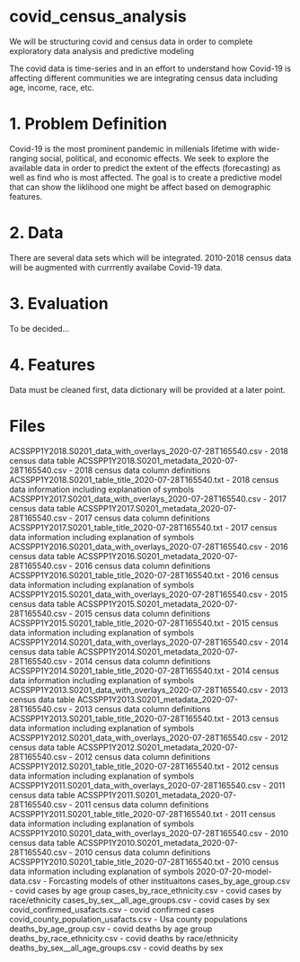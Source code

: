 # covid_census_analysis
We will be structuring covid and census data in order to complete exploratory data analysis and predictive modeling

The covid data is time-series and in an effort to understand how Covid-19 is affecting different communities we are integrating census data including age, income, race, etc.

# 1. Problem Definition
Covid-19 is the most prominent pandemic in millenials lifetime with wide-ranging social, political, and economic effects. We seek to explore the available data in order to predict the extent
of the effects (forecasting) as well as find who is most affected. The goal is to create a predictive model that can show the liklihood one might be affect based on demographic features.

# 2. Data
There are several data sets which will be integrated. 2010-2018 census data will be augmented with currrently availabe Covid-19 data.

# 3. Evaluation

To be decided...

# 4. Features

Data must be cleaned first, data dictionary will be provided at a later point.

# Files 

ACSSPP1Y2018.S0201_data_with_overlays_2020-07-28T165540.csv - 2018 census data table
ACSSPP1Y2018.S0201_metadata_2020-07-28T165540.csv - 2018 census data column definitions
ACSSPP1Y2018.S0201_table_title_2020-07-28T165540.txt - 2018 census data information including explanation of symbols
ACSSPP1Y2017.S0201_data_with_overlays_2020-07-28T165540.csv - 2017 census data table
ACSSPP1Y2017.S0201_metadata_2020-07-28T165540.csv - 2017 census data column definitions
ACSSPP1Y2017.S0201_table_title_2020-07-28T165540.txt - 2017 census data information including explanation of symbols
ACSSPP1Y2016.S0201_data_with_overlays_2020-07-28T165540.csv - 2016 census data table
ACSSPP1Y2016.S0201_metadata_2020-07-28T165540.csv - 2016 census data column definitions
ACSSPP1Y2016.S0201_table_title_2020-07-28T165540.txt - 2016 census data information including explanation of symbols
ACSSPP1Y2015.S0201_data_with_overlays_2020-07-28T165540.csv - 2015 census data table
ACSSPP1Y2015.S0201_metadata_2020-07-28T165540.csv - 2015 census data column definitions
ACSSPP1Y2015.S0201_table_title_2020-07-28T165540.txt - 2015 census data information including explanation of symbols
ACSSPP1Y2014.S0201_data_with_overlays_2020-07-28T165540.csv - 2014 census data table
ACSSPP1Y2014.S0201_metadata_2020-07-28T165540.csv - 2014 census data column definitions
ACSSPP1Y2014.S0201_table_title_2020-07-28T165540.txt - 2014 census data information including explanation of symbols
ACSSPP1Y2013.S0201_data_with_overlays_2020-07-28T165540.csv - 2013 census data table
ACSSPP1Y2013.S0201_metadata_2020-07-28T165540.csv - 2013 census data column definitions
ACSSPP1Y2013.S0201_table_title_2020-07-28T165540.txt - 2013 census data information including explanation of symbols
ACSSPP1Y2012.S0201_data_with_overlays_2020-07-28T165540.csv - 2012 census data table
ACSSPP1Y2012.S0201_metadata_2020-07-28T165540.csv - 2012 census data column definitions
ACSSPP1Y2012.S0201_table_title_2020-07-28T165540.txt - 2012 census data information including explanation of symbols
ACSSPP1Y2011.S0201_data_with_overlays_2020-07-28T165540.csv - 2011 census data table
ACSSPP1Y2011.S0201_metadata_2020-07-28T165540.csv - 2011 census data column definitions
ACSSPP1Y2011.S0201_table_title_2020-07-28T165540.txt - 2011 census data information including explanation of symbols
ACSSPP1Y2010.S0201_data_with_overlays_2020-07-28T165540.csv - 2010 census data table
ACSSPP1Y2010.S0201_metadata_2020-07-28T165540.csv - 2010 census data column definitions
ACSSPP1Y2010.S0201_table_title_2020-07-28T165540.txt - 2010 census data information including explanation of symbols
2020-07-20-model-data.csv - Forcasting models of other instituaitons
cases_by_age_group.csv - covid cases by age group
cases_by_race_ethnicity.csv - covid cases by race/ethnicity
cases_by_sex__all_age_groups.csv - covid cases by sex
covid_confirmed_usafacts.csv - covid confirmed cases
covid_county_population_usafacts.csv - Usa county populations
deaths_by_age_group.csv - covid deaths by age group
deaths_by_race_ethnicity.csv - covid deaths by race/ethnicity
deaths_by_sex__all_age_groups.csv - covid deaths by sex

